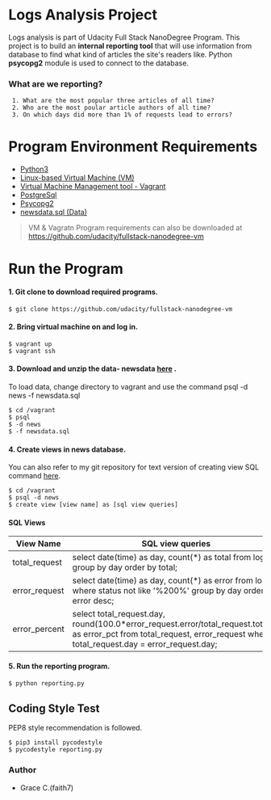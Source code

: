 # Logs Analysis Project
Logs analysis is part of Udacity Full Stack NanoDegree Program.  This project is to build an **internal reporting tool**  that will use information from database to find what kind of articles the site's readers like.  Python **psycopg2** module is used to connect to the database. 

### What are we reporting? 
     1. What are the most popular three articles of all time? 
     2. Who are the most poular article authors of all time? 
     3. On which days did more than 1% of requests lead to errors?

# Program Environment Requirements 
  - [Python3](https://www.python.org/downloads/)
  - [Linux-based Virtual Machine (VM)](https://www.virtualbox.org/wiki/Download_Old_Builds) 
  - [Virtual Machine Management tool - Vagrant](https://www.vagrantup.com/downloads.html)
  - [PostgreSql](https://www.postgresql.org/)
  - [Psycopg2](http://initd.org/psycopg/)
  - [newsdata.sql (Data)](https://github.com/faith7/Udacity_Projects_FullStack/tree/master/Project1_Log%20Analysis/data)

> VM & Vagratn Program requirements can also be downloaded at 
https://github.com/udacity/fullstack-nanodegree-vm

# Run the Program 
#### 1. Git clone to download required programs. 
``` 
$ git clone https://github.com/udacity/fullstack-nanodegree-vm
```

#### 2. Bring virtual machine on and log in. 
```
$ vagrant up
$ vagrant ssh
```

#### 3. Download and unzip the data- newsdata   [here](https://github.com/faith7/Udacity_Projects_FullStack/tree/master/Project1_Log%20Analysis/data) . 
To load data, change directory to vagrant and use the command psql -d news -f newsdata.sql

```
$ cd /vagrant 
$ psql 
$ -d news
$ -f newsdata.sql
```

#### 4. Create views in news database. 
 You can also refer to my git repository for text version of creating view SQL command [here](https://github.com/faith7/Udacity_Projects_FullStack/tree/master/Project1_Log%20Analysis).

```
$ cd /vagrant 
$ psql -d news
$ create view [view name] as [sql view queries] 
```
#### SQL Views 

| View Name | SQL view queries |
| ------ | ------ |
| total_request| select date(time) as day, count(*) as total from log group by day order by total; 
| error_request | select date(time) as day, count(*) as error from log where status not like '%200%' group by day order by error desc; 
| error_percent | select total_request.day, round(100.0*error_request.error/total_request.total,2) as error_pct from total_request, error_request where total_request.day = error_request.day; |


#### 5. Run the reporting program. 
```python
$ python reporting.py
```
## Coding Style Test
 PEP8 style recommendation is followed. 
```
$ pip3 install pycodestyle
$ pycodestyle reporting.py
```

### Author
 * Grace C.(faith7) 
 